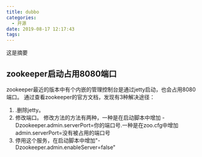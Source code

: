 ```yaml
---
title: dubbo
categories:
  - 开源
date: 2019-08-17 12:17:43
tags:
---
```

这是摘要
<!-- more -->
## zookeeper启动占用8080端口
zookeeper最近的版本中有个内嵌的管理控制台是通过jetty启动，也会占用8080 端口。
通过查看zookeeper的官方文档，发现有3种解决途径：

1. .删除jetty。
2. 修改端口。
  修改方法的方法有两种，一种是在启动脚本中增加 -Dzookeeper.admin.serverPort=你的端口号.一种是在zoo.cfg中增加admin.serverPort=没有被占用的端口号
3. 停用这个服务，在启动脚本中增加"-Dzookeeper.admin.enableServer=false"
